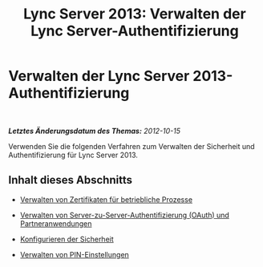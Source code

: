 ﻿---
title: 'Lync Server 2013: Verwalten der Lync Server-Authentifizierung'
TOCTitle: Verwalten der Lync Server 2013-Authentifizierung
ms:assetid: d7b17445-1b01-4b7a-9b7f-f86ad59f1a2b
ms:mtpsurl: https://technet.microsoft.com/de-de/library/JJ721901(v=OCS.15)
ms:contentKeyID: 49890960
ms.date: 05/19/2016
mtps_version: v=OCS.15
ms.translationtype: HT
---

# Verwalten der Lync Server 2013-Authentifizierung

 

_**Letztes Änderungsdatum des Themas:** 2012-10-15_

Verwenden Sie die folgenden Verfahren zum Verwalten der Sicherheit und Authentifizierung für Lync Server 2013.

## Inhalt dieses Abschnitts

  - [Verwalten von Zertifikaten für betriebliche Prozesse](lync-server-2013-managing-certificates-for-operational-processes.md)

  - [Verwalten von Server-zu-Server-Authentifizierung (OAuth) und Partneranwendungen](lync-server-2013-managing-server-to-server-authentication-oauth-and-partner-applications.md)

  - [Konfigurieren der Sicherheit](lync-server-2013-configuring-authentication-in-the-lync-server-control-panel.md)

  - [Verwalten von PIN-Einstellungen](lync-server-2013-managing-pin-settings.md)

